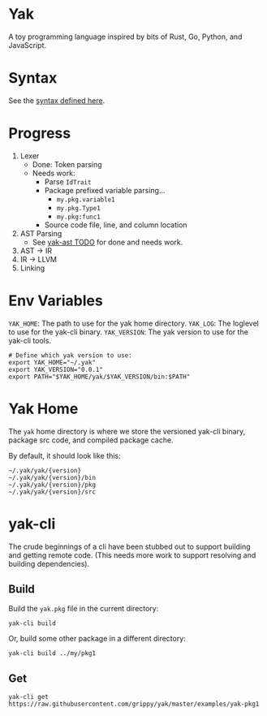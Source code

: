 # Yak

A toy programming language inspired by bits of Rust, Go, Python, and JavaScript.

# Syntax

See the [syntax defined here](./SYNTAX.md).

# Progress

1. Lexer
    - Done: Token parsing
    - Needs work:
        - Parse `IdTrait`
        - Package prefixed variable parsing...
            - `my.pkg.variable1`
            - `my.pkg.Type1`
            - `my.pkg:func1`
        - Source code file, line, and column location
2. AST Parsing
    - See [yak-ast TODO](./yak-ast/TODO.md) for done and needs work.
3. AST -> IR
4. IR -> LLVM
5. Linking

# Env Variables

`YAK_HOME`: The path to use for the yak home directory.
`YAK_LOG`: The loglevel to use for the yak-cli binary.
`YAK_VERSION`: The yak version to use for the yak-cli tools.

```
# Define which yak version to use:
export YAK_HOME="~/.yak"
export YAK_VERSION="0.0.1"
export PATH="$YAK_HOME/yak/$YAK_VERSION/bin:$PATH"
```

# Yak Home

The `yak` home directory is where we store the versioned yak-cli binary, package src code, and compiled package cache.

By default, it should look like this:

```
~/.yak/yak/{version}
~/.yak/yak/{version}/bin
~/.yak/yak/{version}/pkg
~/.yak/yak/{version}/src
```

# yak-cli

The crude beginnings of a cli have been stubbed out to support building and getting remote code. (This needs more work to support resolving and building dependencies).

## Build

Build the `yak.pkg` file in the current directory:

```
yak-cli build
```

Or, build some other package in a different directory:

```
yak-cli build ../my/pkg1
```

## Get

```
yak-cli get https://raw.githubusercontent.com/grippy/yak/master/examples/yak-pkg1
```